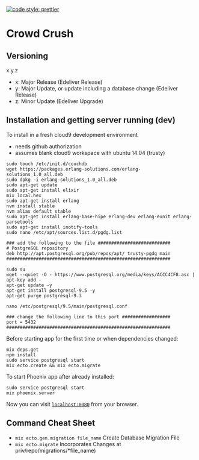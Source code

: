 [![code style: prettier](https://img.shields.io/badge/code_style-prettier-ff69b4.svg?style=flat-square)](https://github.com/prettier/prettier)

# Crowd Crush

## Versioning
x.y.z

  * x: Major Release (Edeliver Release)
  * y: Major Update, or update including a database change (Edeliver Release)
  * z: Minor Update (Edeliver Upgrade)

## Installation and getting server running (dev)

To install in a fresh cloud9 development environment

* needs github authorization
* assumes blank cloud9 workspace with ubuntu 14.04 (trusty)


```
sudo touch /etc/init.d/couchdb
wget https://packages.erlang-solutions.com/erlang-solutions_1.0_all.deb
sudo dpkg -i erlang-solutions_1.0_all.deb
sudo apt-get update
sudo apt-get install elixir
mix local.hex
sudo apt-get install erlang
nvm install stable
nvm alias default stable
sudo apt-get install erlang-base-hipe erlang-dev erlang-eunit erlang-parsetools
sudo apt-get install inotify-tools
sudo nano /etc/apt/sources.list.d/pgdg.list

### add the following to the file ###########################
# PostgreSQL repository
deb http://apt.postgresql.org/pub/repos/apt/ trusty-pgdg main
#############################################################

sudo su
wget --quiet -O - https://www.postgresql.org/media/keys/ACCC4CF8.asc | apt-key add -
apt-get update -y
apt-get install postgresql-9.5 -y
apt-get purge postgresql-9.3

nano /etc/postgresql/9.5/main/postgresql.conf

### change the following line to this port ##################
port = 5432
#############################################################
```

Before starting app for the first time or when dependencies changed:

```
mix deps.get
npm install
sudo service postgresql start
mix ecto.create && mix ecto.migrate
```

To start Phoenix app after already installed:

```
sudo service postgresql start
mix phoenix.server
```

Now you can visit [`localhost:8080`](http://localhost:8080) from your browser.

## Command Cheat Sheet

* `mix ecto.gen.migration file_name` Create Database Migration File
* `mix ecto.migrate` Incorporates Changes at priv/repo/migrations/\*file_name)
